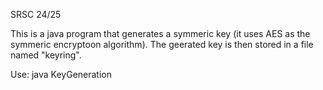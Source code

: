 SRSC 24/25

This is a java program that generates a symmeric key (it uses AES as
the symmeric encryptoon algorithm). The geerated key is then stored
in a file named "keyring".

Use:
java KeyGeneration


